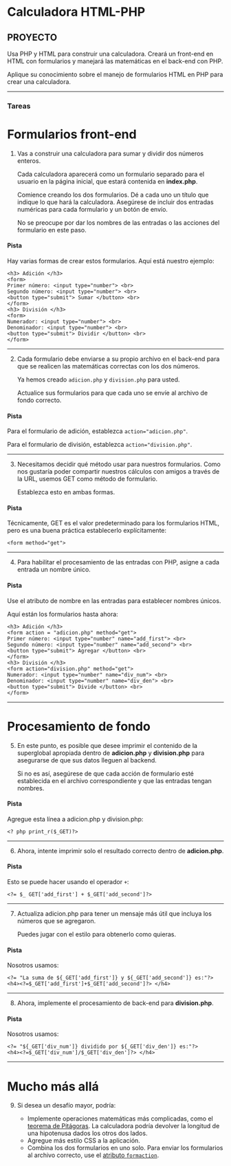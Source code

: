 # Calculadora HTML-PHP

## PROYECTO

Usa PHP y HTML para construir una calculadora. Creará un front-end en HTML con formularios y manejará las matemáticas en el back-end con PHP.

Aplique su conocimiento sobre el manejo de formularios HTML en PHP para crear una calculadora.

----
### Tareas

# Formularios front-end

1. Vas a construir una calculadora para sumar y dividir dos números enteros.

    Cada calculadora aparecerá como un formulario separado para el usuario en la página inicial, que estará contenida en __index.php__.

    Comience creando los dos formularios. Dé a cada uno un título que indique lo que hará la calculadora. Asegúrese de incluir dos entradas numéricas para cada formulario y un botón de envío.

    No se preocupe por dar los nombres de las entradas o las acciones del formulario en este paso.

#### Pista

Hay varias formas de crear estos formularios. Aquí está nuestro ejemplo:

````
<h3> Adición </h3>
<form>
Primer número: <input type="number"> <br>
Segundo número: <input type="number"> <br>
<button type="submit"> Sumar </button> <br>
</form>
<h3> División </h3>
<form>
Numerador: <input type="number"> <br>
Denominador: <input type="number"> <br>
<button type="submit"> Dividir </button> <br>
</form>
````
----

2. Cada formulario debe enviarse a su propio archivo en el back-end para que se realicen las matemáticas correctas con los dos números.

    Ya hemos creado `adicion.php` y `division.php` para usted.

    Actualice sus formularios para que cada uno se envíe al archivo de fondo correcto.

#### Pista

Para el formulario de adición, establezca `action="adicion.php"`.

Para el formulario de división, establezca `action="division.php"`.

----

3. Necesitamos decidir qué método usar para nuestros formularios. Como nos gustaría poder compartir nuestros cálculos con amigos a través de la URL, usemos GET como método de formulario.

    Establezca esto en ambas formas.

#### Pista

Técnicamente, GET es el valor predeterminado para los formularios HTML, pero es una buena práctica establecerlo explícitamente:

````
<form method="get">
````

----

4. Para habilitar el procesamiento de las entradas con PHP, asigne a cada entrada un nombre único.

#### Pista

Use el atributo de nombre en las entradas para establecer nombres únicos.

Aquí están los formularios hasta ahora:

````
<h3> Adición </h3>
<form action = "adicion.php" method="get">
Primer número: <input type="number" name="add_first"> <br>
Segundo número: <input type="number" name="add_second"> <br>
<button type="submit"> Agregar </button> <br>
</form>
<h3> División </h3>
<form action="division.php" method="get">
Numerador: <input type="number" name="div_num"> <br>
Denominador: <input type="number" name="div_den"> <br>
<button type="submit"> Divide </button> <br>
</form>
````

----

# Procesamiento de fondo

5. En este punto, es posible que desee imprimir el contenido de la superglobal apropiada dentro de __adicion.php__ y __division.php__ para asegurarse de que sus datos lleguen al backend.

    Si no es así, asegúrese de que cada acción de formulario esté establecida en el archivo correspondiente y que las entradas tengan nombres.

#### Pista

Agregue esta línea a adicion.php y division.php:

````
<? php print_r($_GET)?>
````

----

6. Ahora, intente imprimir solo el resultado correcto dentro de __adicion.php__.

#### Pista

Esto se puede hacer usando el operador `+`:

````
<?= $_ GET['add_first'] + $_GET['add_second']?>
````

----

7. Actualiza adicion.php para tener un mensaje más útil que incluya los números que se agregaron.

    Puedes jugar con el estilo para obtenerlo como quieras.

#### Pista

Nosotros usamos:

````
<?= "La suma de ${_GET['add_first']} y ${_GET['add_second']} es:"?>
<h4><?=$_GET['add_first']+$_GET['add_second']?> </h4>
````

----

8. Ahora, implemente el procesamiento de back-end para __division.php__.

#### Pista

Nosotros usamos:

````
<?= "${_GET['div_num']} dividido por ${_GET['div_den']} es:"?>
<h4><?=$_GET['div_num']/$_GET['div_den']?> </h4>
````

----

# Mucho más allá

9. Si desea un desafío mayor, podría:

    + Implemente operaciones matemáticas más complicadas, como el [teorema de Pitágoras](https://es.wikipedia.org/wiki/Teorema_de_Pit%C3%A1goras). La calculadora podría devolver la longitud de una hipotenusa dados los otros dos lados.
    + Agregue más estilo CSS a la aplicación.
    + Combina los dos formularios en uno solo. Para enviar los formularios al archivo correcto, use el [atributo `formaction`](https://www.w3schools.com/tags/att_button_formaction.asp).